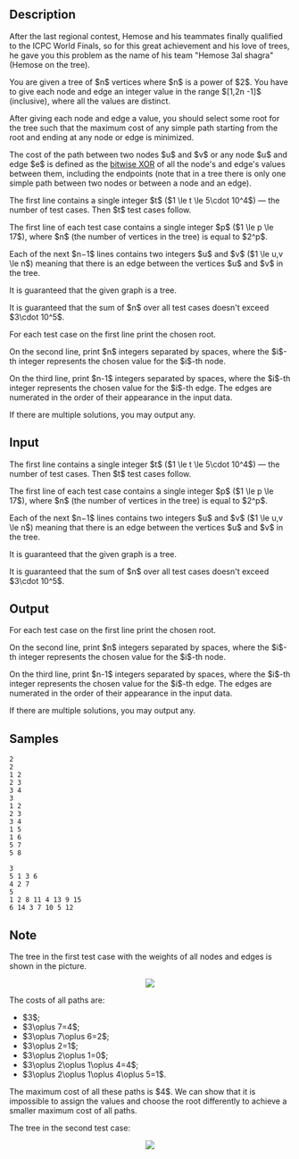 ## Description

<div><p><span class="tex-font-style-it">After the last regional contest, Hemose and his teammates finally qualified to the ICPC World Finals, so for this great achievement and his love of trees, he gave you this problem as the name of his team "Hemose 3al shagra" (Hemose on the tree).</span></p><p>You are given a tree of $n$ vertices where $n$ is a power of $2$. You have to give each node and edge an integer value in the range $[1,2n -1]$ (inclusive), where all the values are distinct.</p><p>After giving each node and edge a value, you should select some root for the tree such that the maximum cost of any simple path starting from the root and ending at any <span class="tex-font-style-bf">node or edge</span> is minimized.</p><p>The cost of the path between two nodes $u$ and $v$ or any node $u$ and edge $e$ is defined as the <a href="https://en.wikipedia.org/wiki/Bitwise_operation#XOR">bitwise XOR</a> of all the node's and edge's values between them, including the endpoints (note that in a tree there is only one simple path between two nodes or between a node and an edge).</p></div><div class="input-specification"><p>The first line contains a single integer $t$ ($1 \le t \le 5\cdot 10^4$) — the number of test cases. Then $t$ test cases follow.</p><p>The first line of each test case contains a single integer $p$ ($1 \le p \le 17$), where $n$ (the number of vertices in the tree) is equal to $2^p$.</p><p>Each of the next $n−1$ lines contains two integers $u$ and $v$ ($1 \le u,v \le n$) meaning that there is an edge between the vertices $u$ and $v$ in the tree.</p><p>It is guaranteed that the given graph is a tree.</p><p>It is guaranteed that the sum of $n$ over all test cases doesn't exceed $3\cdot 10^5$.</p></div><div class="output-specification"><p>For each test case on the first line print the chosen root.</p><p>On the second line, print $n$ integers separated by spaces, where the $i$-th integer represents the chosen value for the $i$-th node.</p><p>On the third line, print $n-1$ integers separated by spaces, where the $i$-th integer represents the chosen value for the $i$-th edge. The edges are numerated in the order of their appearance in the input data.</p><p>If there are multiple solutions, you may output any.</p></div>

## Input

<p>The first line contains a single integer $t$ ($1 \le t \le 5\cdot 10^4$) — the number of test cases. Then $t$ test cases follow.</p><p>The first line of each test case contains a single integer $p$ ($1 \le p \le 17$), where $n$ (the number of vertices in the tree) is equal to $2^p$.</p><p>Each of the next $n−1$ lines contains two integers $u$ and $v$ ($1 \le u,v \le n$) meaning that there is an edge between the vertices $u$ and $v$ in the tree.</p><p>It is guaranteed that the given graph is a tree.</p><p>It is guaranteed that the sum of $n$ over all test cases doesn't exceed $3\cdot 10^5$.</p>

## Output

<p>For each test case on the first line print the chosen root.</p><p>On the second line, print $n$ integers separated by spaces, where the $i$-th integer represents the chosen value for the $i$-th node.</p><p>On the third line, print $n-1$ integers separated by spaces, where the $i$-th integer represents the chosen value for the $i$-th edge. The edges are numerated in the order of their appearance in the input data.</p><p>If there are multiple solutions, you may output any.</p>

## Samples

```input1
2
2
1 2
2 3
3 4
3
1 2
2 3
3 4
1 5
1 6
5 7
5 8
```

```output1
3
5 1 3 6
4 2 7
5
1 2 8 11 4 13 9 15
6 14 3 7 10 5 12
```




## Note

<p>The tree in the first test case with the weights of all nodes and edges is shown in the picture.</p><center> <img class="tex-graphics" src="./32886/file/9A3powPf.png" style="max-width: 100.0%;max-height: 100.0%;"> </center><p>The costs of all paths are: </p><ul> <li> $3$; </li><li> $3\oplus 7=4$; </li><li> $3\oplus 7\oplus 6=2$; </li><li> $3\oplus 2=1$; </li><li> $3\oplus 2\oplus 1=0$; </li><li> $3\oplus 2\oplus 1\oplus 4=4$; </li><li> $3\oplus 2\oplus 1\oplus 4\oplus 5=1$. </li></ul><p>The maximum cost of all these paths is $4$. We can show that it is impossible to assign the values and choose the root differently to achieve a smaller maximum cost of all paths.</p><p>The tree in the second test case: </p><center> <img class="tex-graphics" src="./32886/file/DODM1HYB.png" style="max-width: 100.0%;max-height: 100.0%;"> </center>
